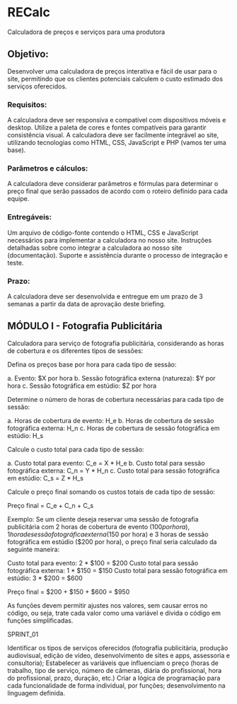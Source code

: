 <h1>RECalc</h1>
<p>Calculadora de preços e serviços para uma produtora</p>

<h2>Objetivo:</h2>
<p>Desenvolver uma calculadora de preços interativa e fácil de usar para o site, permitindo que os clientes potenciais calculem o custo estimado dos serviços oferecidos.</p>

<h3>Requisitos:</h3>
A calculadora deve ser responsiva e compatível com dispositivos móveis e desktop.
Utilize a paleta de cores e fontes compatíveis para garantir consistência visual.
A calculadora deve ser facilmente integrável ao site, utilizando tecnologias como HTML, CSS, JavaScript e PHP (vamos ter uma base).

<h3>Parâmetros e cálculos:</h3>
A calculadora deve considerar parâmetros e fórmulas para determinar o preço final que serão passados de acordo com o roteiro definido para cada equipe.

<h3>Entregáveis:</h3>
Um arquivo de código-fonte contendo o HTML, CSS e JavaScript necessários para implementar a calculadora no nosso site.
Instruções detalhadas sobre como integrar a calculadora ao nosso site (documentação).
Suporte e assistência durante o processo de integração e teste.

<h3>Prazo:</h3>
A calculadora deve ser desenvolvida e entregue em um prazo de 3 semanas a partir da data de aprovação deste briefing.


<h2>MÓDULO I - Fotografia Publicitária</h2>
Calculadora para serviço de fotografia publicitária, considerando as horas de cobertura e os diferentes tipos de sessões:

Defina os preços base por hora para cada tipo de sessão:

a. Evento: $X por hora
b. Sessão fotográfica externa (natureza): $Y por hora
c. Sessão fotográfica em estúdio: $Z por hora

Determine o número de horas de cobertura necessárias para cada tipo de sessão:

a. Horas de cobertura de evento: H_e
b. Horas de cobertura de sessão fotográfica externa: H_n
c. Horas de cobertura de sessão fotográfica em estúdio: H_s

Calcule o custo total para cada tipo de sessão:

a. Custo total para evento: C_e = X * H_e
b. Custo total para sessão fotográfica externa: C_n = Y * H_n
c. Custo total para sessão fotográfica em estúdio: C_s = Z * H_s

Calcule o preço final somando os custos totais de cada tipo de sessão:

Preço final = C_e + C_n + C_s

Exemplo: Se um cliente deseja reservar uma sessão de fotografia publicitária com 2 horas de cobertura de evento ($100 por hora), 1 hora de sessão fotográfica externa ($150 por hora) e 3 horas de sessão fotográfica em estúdio ($200 por hora), o preço final seria calculado da seguinte maneira:

Custo total para evento: 2 * $100 = $200
Custo total para sessão fotográfica externa: 1 * $150 = $150
Custo total para sessão fotográfica em estúdio: 3 * $200 = $600

Preço final = $200 + $150 + $600 = $950

As funções devem permitir ajustes nos valores, sem causar erros no código, ou seja, trate cada valor como uma variável e divida o código em funções simplificadas.

SPRINT_01

Identificar os tipos de serviços oferecidos (fotografia publicitária, produção audiovisual, edição de vídeo, desenvolvimento de sites e apps, assessoria e consultoria);
Estabelecer as variáveis que influenciam o preço (horas de trabalho, tipo de serviço, número de câmeras, diária do profissional, hora do profissional, prazo, duração, etc.)
Criar a lógica de programação para cada funcionalidade de forma individual, por funções;
desenvolvimento na linguagem definida.


